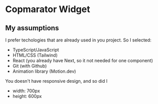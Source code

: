 # Copmarator Widget

## My assumptions

I prefer techologies that are already used in you project.
So I selected:

- TypeScript/JavaScript
- HTML/CSS (Tailwind)
- React (you already have Next, so it not needed for one component)
- Git (with Github)
- Animation library (Motion.dev)

You doesn't have responsive design, and so did I

- width: 700px
- height: 600px
